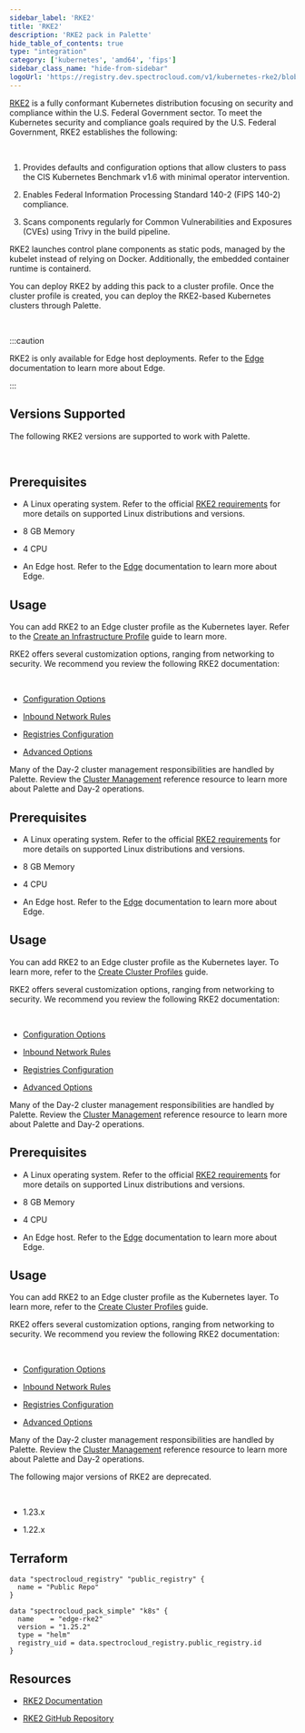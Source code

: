 ```yaml
---
sidebar_label: 'RKE2'
title: 'RKE2'
description: 'RKE2 pack in Palette'
hide_table_of_contents: true
type: "integration"
category: ['kubernetes', 'amd64', 'fips']
sidebar_class_name: "hide-from-sidebar"
logoUrl: 'https://registry.dev.spectrocloud.com/v1/kubernetes-rke2/blobs/sha256:47cde61005d9996f1571c132ba9f753982134a7a0d8e445e27001ab8519e6051?type=image/png'
---
```


[RKE2](https://docs.rke2.io/) is a fully conformant Kubernetes distribution focusing on security and compliance within the U.S. Federal Government sector. To meet the Kubernetes security and compliance goals required by the U.S. Federal Government, RKE2 establishes the following:

  <br />

1. Provides defaults and configuration options that allow clusters to pass the CIS Kubernetes Benchmark v1.6 with minimal operator intervention.


2. Enables Federal Information Processing Standard 140-2 (FIPS 140-2) compliance.


3. Scans components regularly for Common Vulnerabilities and Exposures (CVEs) using Trivy in the build pipeline.


RKE2 launches control plane components as static pods, managed by the kubelet instead of relying on Docker. Additionally, the embedded container runtime is containerd.

You can deploy RKE2 by adding this pack to a cluster profile. Once the cluster profile is created, you can deploy the RKE2-based Kubernetes clusters through Palette.


<br />

:::caution

RKE2 is only available for Edge host deployments. Refer to the [Edge](../clusters/edge/edge.md) documentation to learn more about Edge.

:::

## Versions Supported

The following RKE2 versions are supported to work with Palette.

<br />

<Tabs queryString="versions">
<TabItem label="1.26.x" value="k8s_rke2_1.26.x">


## Prerequisites

- A Linux operating system. Refer to the official [RKE2 requirements](https://docs.rke2.io/install/requirements) for more details on supported Linux distributions and versions.

- 8 GB Memory 

- 4 CPU

- An Edge host. Refer to the [Edge](../clusters/edge/edge.md) documentation to learn more about Edge.


## Usage

You can add RKE2 to an Edge cluster profile as the Kubernetes layer. Refer to the [Create an Infrastructure Profile](../profiles/cluster-profiles/create-cluster-profiles/create-infrastructure-profile.md) guide to learn more.

RKE2 offers several customization options, ranging from networking to security. We recommend you review the following RKE2 documentation:

<br />


- [Configuration Options](https://docs.rke2.io/install/configuration)


- [Inbound Network Rules](https://docs.rke2.io/install/requirements#inbound-network-rules)


- [Registries Configuration](https://docs.rke2.io/install/containerd_registry_configuration)


- [Advanced Options](https://docs.rke2.io/advanced)


Many of the Day-2 cluster management responsibilities are handled by Palette. Review the [Cluster Management](../clusters/cluster-management/cluster-management.md) reference resource to learn more about Palette and Day-2 operations.

</TabItem>
<TabItem label="1.25.x" value="k8s_rke2_1.25.x">


## Prerequisites

- A Linux operating system. Refer to the official [RKE2 requirements](https://docs.rke2.io/install/requirements) for more details on supported Linux distributions and versions.

- 8 GB Memory 

- 4 CPU

- An Edge host. Refer to the [Edge](../clusters/edge/edge.md) documentation to learn more about Edge.

## Usage

You can add RKE2 to an Edge cluster profile as the Kubernetes layer. To learn more, refer to the [Create Cluster Profiles](../profiles/cluster-profiles/create-cluster-profiles/create-cluster-profiles.md) guide.

RKE2 offers several customization options, ranging from networking to security. We recommend you review the following RKE2 documentation:

<br />


- [Configuration Options](https://docs.rke2.io/install/configuration)


- [Inbound Network Rules](https://docs.rke2.io/install/requirements#inbound-network-rules)


- [Registries Configuration](https://docs.rke2.io/install/containerd_registry_configuration)


- [Advanced Options](https://docs.rke2.io/advanced)


Many of the Day-2 cluster management responsibilities are handled by Palette. Review the [Cluster Management](../clusters/cluster-management/cluster-management.md) reference resource to learn more about Palette and Day-2 operations.

</TabItem>
<TabItem label="1.24.x" value="k8s_rke2_1.24.x">


## Prerequisites

- A Linux operating system. Refer to the official [RKE2 requirements](https://docs.rke2.io/install/requirements) for more details on supported Linux distributions and versions.

- 8 GB Memory 

- 4 CPU

- An Edge host. Refer to the [Edge](../clusters/edge/edge.md) documentation to learn more about Edge.


## Usage

You can add RKE2 to an Edge cluster profile as the Kubernetes layer. To learn more, refer to the [Create Cluster Profiles](../profiles/cluster-profiles/create-cluster-profiles/create-cluster-profiles.md) guide.

RKE2 offers several customization options, ranging from networking to security. We recommend you review the following RKE2 documentation:

<br />


- [Configuration Options](https://docs.rke2.io/install/configuration)


- [Inbound Network Rules](https://docs.rke2.io/install/requirements#inbound-network-rules)


- [Registries Configuration](https://docs.rke2.io/install/containerd_registry_configuration)


- [Advanced Options](https://docs.rke2.io/advanced)


Many of the Day-2 cluster management responsibilities are handled by Palette. Review the [Cluster Management](../clusters/cluster-management/cluster-management.md) reference resource to learn more about Palette and Day-2 operations.

</TabItem>

<TabItem label="Deprecated" value="k8s_rke2_deprecated">


The following major versions of RKE2 are deprecated.


<br />


- 1.23.x


- 1.22.x




</TabItem>
</Tabs>



## Terraform

```hcl
data "spectrocloud_registry" "public_registry" {
  name = "Public Repo"
}

data "spectrocloud_pack_simple" "k8s" {
  name    = "edge-rke2"
  version = "1.25.2"
  type = "helm"
  registry_uid = data.spectrocloud_registry.public_registry.id
}
```

## Resources

- [RKE2 Documentation](https://docs.rke2.io)


- [RKE2 GitHub Repository](https://github.com/rancher/rke2)